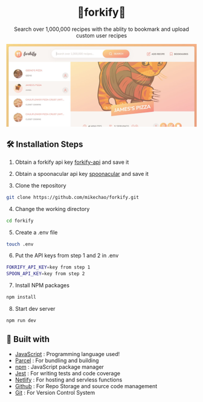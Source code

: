 <h1 align="center">🍴forkify🍴</h1>
<p align="center">
  Search over 1,000,000 recipes with the ablity to bookmark and upload custom user recipes
</p>
<p align="center">
  <img src="/readmeAssets/forkify.jpg" alt="forkify screenshot"/>
</p>

## 🛠️ Installation Steps

1. Obtain a forkify api key [forkify-api](https://forkify-api.herokuapp.com/v2) and save it

2. Obtain a spoonacular api key [spoonacular](https://spoonacular.com/food-api) and save it

3. Clone the repository

```Bash
git clone https://github.com/mikechao/forkify.git
```

4. Change the working directory

```Bash
cd forkify
```

5. Create a .env file

```Bash
touch .env
```

6. Put the API keys from step 1 and 2 in .env

```Bash
FOKRIFY_API_KEY=key from step 1
SPOON_API_KEY=key from step 2
```

7. Install NPM packages

```Bash
npm install
```

8. Start dev server

```Bash
npm run dev
```
## 👷 Built with
- [JavaScript](https://developer.mozilla.org/en-US/docs/Web/JavaScript) : Programming language used!
- [Parcel](https://parceljs.org/) : For bundling and building
- [npm](https://www.npmjs.com/) : JavaScript package manager
- [Jest](https://jestjs.io/) : For writing tests and code coverage
- [Netlify](https://www.netlify.com/) : For hosting and servless functions
- [Github](https://github.com/ "Github") : For Repo Storage and source code management
- [Git](https://git-scm.com/ "Git") : For Version Control System
